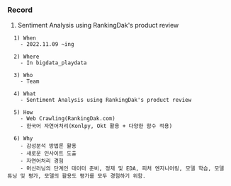 ### Record


1. Sentiment Analysis using RankingDak's product review
```    
  1) When
    - 2022.11.09 ~ing
    
  2) Where
    - In bigdata_playdata
    
  3) Who
    - Team
    
  4) What
    - Sentiment Analysis using RankingDak's product review
    
  5) How
    - Web Crawling(RankingDak.com)
    - 한국어 자연어처리(Konlpy, Okt 활용 + 다양한 함수 적용)
    
  6) Why
    - 감성분석 방법론 활용
    - 새로운 인사이트 도출
    - 자연어처리 경험
    - 머신러닝의 단계인 데이터 준비, 정제 및 EDA, 피처 엔지니어링, 모델 학습, 모델 튜닝 및 평가, 모델의 활용도 평가를 모두 경험하기 위함.
```
